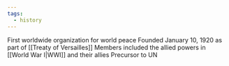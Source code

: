```yaml
---
tags:
  - history
---
```

First worldwide organization for world peace
Founded January 10, 1920 as part of [[Treaty of Versailles]]
Members included the allied powers in [[World War I|WWI]] and their allies
Precursor to UN